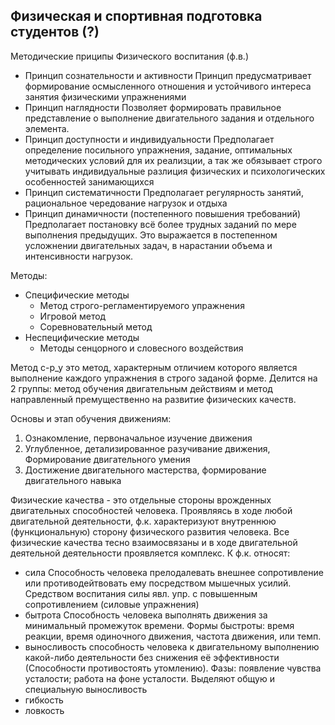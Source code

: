 ## Физическая и спортивная подготовка студентов (?)

Методические приципы Физического воспитания (ф.в.)
- Принцип сознательности и активности
	Принцип предусматривает формирование осмысленного отношения и устойчивого интереса занятия физическими упражнениями
- Принцип наглядности 
	Позволяет формировать правильное представление о выполнение двигательного задания и отдельного элемента.
- Принцип доступности и индивидуальности
	Предполагает определение посильного упражнения, задание, оптимальных методических условий для их реализции, а так же обязывает строго учитывать индивидуальные разлиция физических и психологических особенностей занимающихся
- Принцип систематичности
	Предполагает регулярность занятий, рациональное чередование нагрузок и отдыха
- Принцип динамичности (постепенного повышения требований)
	Предполагает постановку всё более трудных заданий по мере выполнения предыдущих. Это выражается в постепенном усложнении двигательных задач, в нарастании объема и интенсивности нагрузок.

Методы:
- Специфические методы
	- Метод строго-регламентируемого упражнения
	- Игровой метод
	- Соревновательный метод
- Неспецифические методы
	- Методы сенцорного и словесного воздействия

Метод с-р_у это метод, характерным отличием которого является выполнение каждого упражнения в строго заданой форме. Делится на 2 группы: метод обучения двигательным действиям и метод направленный премущественно на развитие физических качеств. 

Основы и этап обучения движениям:
1. Ознакомление, первоначальное изучение движения
2. Углубленное, детализированное разучивание движения, Формирование двигательного умения
3. Достижение двигательного мастерства, формирование двигательного навыка

Физические качества - это отдельные стороны врожденных двигательных способностей человека. Проявляясь в ходе любой двигательной деятельности, ф.к. характеризуют внутреннюю (функциональную) сторону физического развития человека. 
Все физические качества тесно взаимосвязаны и в ходе двигательной деятельной деятельности проявляется комплекс.
К ф.к. относят:
- сила
	Способность человека прелодалевать внешнее сопротивление или противодейтвовать ему посредством мышечных усилий. Средством воспитания силы явл. упр. с повышенным сопротивлением (силовые упражнения)
- бытрота
	Способность человека выполнять движения за минимальный промежуток времени. Формы быстроты: время реакции, время одиночного движения, частота движения, или темп.
- выносливость
	способность человека к двигательному выполнению какой-либо деятельности без снижения её эффективности (Способности противостоять утомлению). Фазы: появление чувства усталости; работа на фоне усталости. Выделяют общую и специальную выносливость
- гибкость 
- ловкость